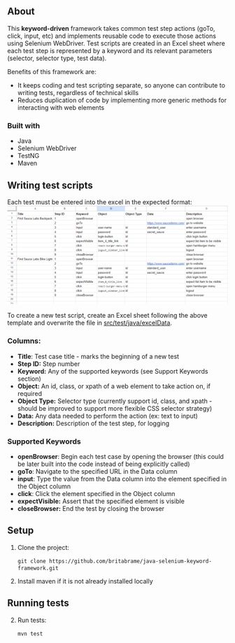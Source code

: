 ## About
This **keyword-driven** framework takes common test step actions (goTo, click, input, etc) and implements reusable code to execute those actions using Selenium WebDriver. Test scripts are created in an Excel sheet where each test step is represented by a keyword and its relevant parameters (selector, selector type, test data). 

Benefits of this framework are:
* It keeps coding and test scripting separate, so anyone can contribute to writing tests, regardless of technical skills
* Reduces duplication of code by implementing more generic methods for interacting with web elements

### Built with
* Java
* Selenium WebDriver
* TestNG
* Maven

## Writing test scripts
Each test must be entered into the excel in the expected format:
![Screenshot](https://github.com/britabrame/java-selenium-keyword-framework/blob/master/testScriptImage.png?raw=true)
 
To create a new test script, create an Excel sheet following the above template and overwrite the file in [src/test/java/excelData](https://github.com/britabrame/java-selenium-keyword-framework/blob/master/src/test/java/excelData/testCases.xlsx).

### Columns:
* **Title**: Test case title - marks the beginning of a new test
* **Step ID:** Step number
* **Keyword:** Any of the supported keywords (see Support Keywords section)
* **Object:** An id, class, or xpath of a web element to take action on, if required
* **Object Type:** Selector type (currently support id, class, and xpath - should be improved to support more flexible CSS selector strategy)
* **Data:** Any data needed to perform the action (ex: text to input)
* **Description:** Description of the test step, for logging

### Supported Keywords
* **openBrowser**: Begin each test case by opening the browser (this could be later built into the code instead of being explicitly called)
* **goTo**: Navigate to the specified URL in the Data column
* **input**: Type the value from the Data column into the element specified in the Object column
* **click**: Click the element specified in the Object column
* **expectVisible:** Assert that the specified element is visible
* **closeBrowser:** End the test by closing the browser

## Setup
1. Clone the project:
	```
	git clone https://github.com/britabrame/java-selenium-keyword-framework.git
	```
1. Install maven if it is not already installed locally

## Running tests
2. Run tests:
	```
	mvn test
	```

